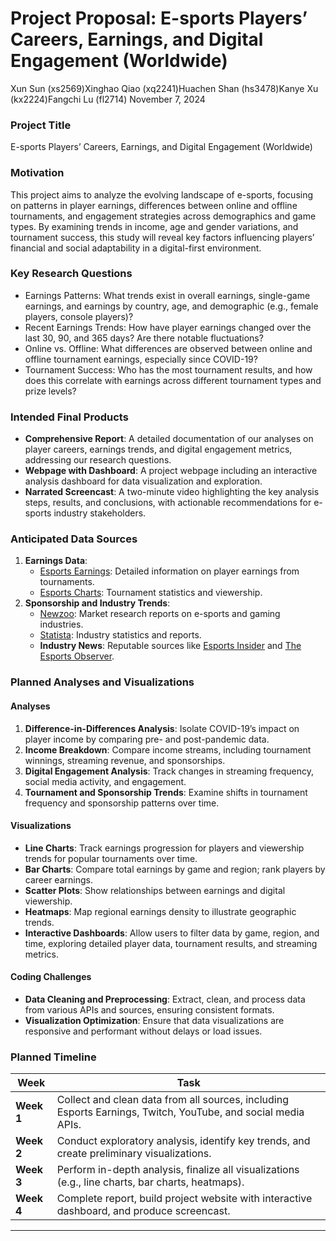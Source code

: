 Project Proposal: E-sports Players’ Careers, Earnings, and Digital
Engagement (Worldwide)
================
Xun Sun (xs2569)Xinghao Qiao (xq2241)Huachen Shan (hs3478)Kanye Xu
(kx2224)Fangchi Lu (fl2714)
November 7, 2024

### Project Title

E-sports Players’ Careers, Earnings, and Digital Engagement (Worldwide)

### Motivation

This project aims to analyze the evolving landscape of e-sports,
focusing on patterns in player earnings, differences between online and
offline tournaments, and engagement strategies across demographics and
game types. By examining trends in income, age and gender variations,
and tournament success, this study will reveal key factors influencing
players’ financial and social adaptability in a digital-first
environment.

### Key Research Questions

- Earnings Patterns: What trends exist in overall earnings, single-game
  earnings, and earnings by country, age, and demographic (e.g., female
  players, console players)?
- Recent Earnings Trends: How have player earnings changed over the last
  30, 90, and 365 days? Are there notable fluctuations?
- Online vs. Offline: What differences are observed between online and
  offline tournament earnings, especially since COVID-19?
- Tournament Success: Who has the most tournament results, and how does
  this correlate with earnings across different tournament types and
  prize levels?

### Intended Final Products

- **Comprehensive Report**: A detailed documentation of our analyses on
  player careers, earnings trends, and digital engagement metrics,
  addressing our research questions.
- **Webpage with Dashboard**: A project webpage including an interactive
  analysis dashboard for data visualization and exploration.
- **Narrated Screencast**: A two-minute video highlighting the key
  analysis steps, results, and conclusions, with actionable
  recommendations for e-sports industry stakeholders.

### Anticipated Data Sources

1.  **Earnings Data**:
    - [Esports Earnings](https://www.esportsearnings.com/): Detailed
      information on player earnings from tournaments.
    - [Esports Charts](https://escharts.com/): Tournament statistics and
      viewership.
2.  **Sponsorship and Industry Trends**:
    - [Newzoo](https://newzoo.com/): Market research reports on e-sports
      and gaming industries.
    - [Statista](https://www.statista.com/): Industry statistics and
      reports.
    - **Industry News**: Reputable sources like [Esports
      Insider](https://esportsinsider.com/) and [The Esports
      Observer](https://esportsobserver.com/).

### Planned Analyses and Visualizations

#### Analyses

1.  **Difference-in-Differences Analysis**: Isolate COVID-19’s impact on
    player income by comparing pre- and post-pandemic data.
2.  **Income Breakdown**: Compare income streams, including tournament
    winnings, streaming revenue, and sponsorships.
3.  **Digital Engagement Analysis**: Track changes in streaming
    frequency, social media activity, and engagement.
4.  **Tournament and Sponsorship Trends**: Examine shifts in tournament
    frequency and sponsorship patterns over time.

#### Visualizations

- **Line Charts**: Track earnings progression for players and viewership
  trends for popular tournaments over time.
- **Bar Charts**: Compare total earnings by game and region; rank
  players by career earnings.
- **Scatter Plots**: Show relationships between earnings and digital
  viewership.
- **Heatmaps**: Map regional earnings density to illustrate geographic
  trends.
- **Interactive Dashboards**: Allow users to filter data by game,
  region, and time, exploring detailed player data, tournament results,
  and streaming metrics.

#### Coding Challenges

- **Data Cleaning and Preprocessing**: Extract, clean, and process data
  from various APIs and sources, ensuring consistent formats.
- **Visualization Optimization**: Ensure that data visualizations are
  responsive and performant without delays or load issues.

### Planned Timeline

| Week       | Task                                                                                                         |
|------------|--------------------------------------------------------------------------------------------------------------|
| **Week 1** | Collect and clean data from all sources, including Esports Earnings, Twitch, YouTube, and social media APIs. |
| **Week 2** | Conduct exploratory analysis, identify key trends, and create preliminary visualizations.                    |
| **Week 3** | Perform in-depth analysis, finalize all visualizations (e.g., line charts, bar charts, heatmaps).            |
| **Week 4** | Complete report, build project website with interactive dashboard, and produce screencast.                   |

------------------------------------------------------------------------
